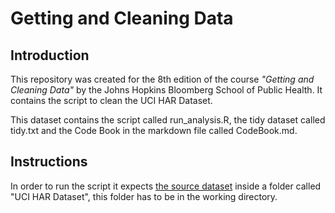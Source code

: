 # Getting and Cleaning Data
## Introduction
This repository was created for the 8th edition of the course _"Getting and Cleaning Data"_ by the Johns Hopkins Bloomberg School of Public Health. It contains the script to clean the UCI HAR Dataset.

This dataset contains the script called run_analysis.R, the tidy dataset called tidy.txt and the Code Book in the markdown file called CodeBook.md.

## Instructions
In order to run the script it expects [the source dataset](https://d396qusza40orc.cloudfront.net/getdata%2Fprojectfiles%2FUCI%20HAR%20Dataset.zip) inside a folder called "UCI HAR Dataset", this folder has to be in the working directory.


